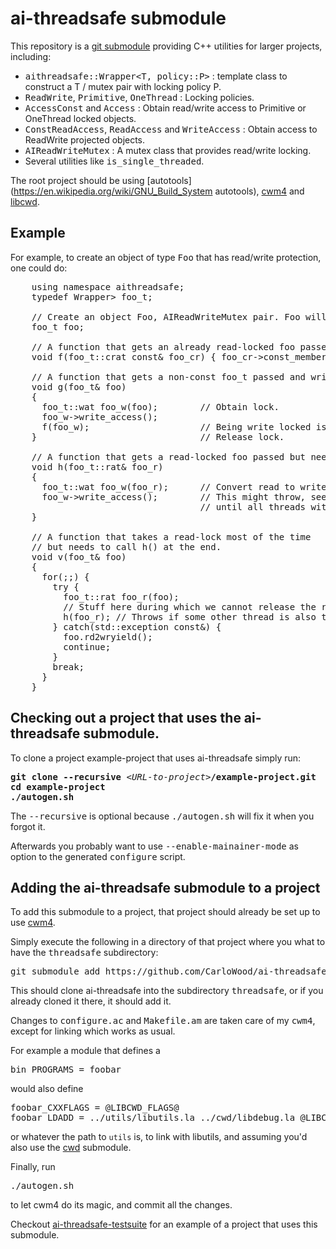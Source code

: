 # ai-threadsafe submodule

This repository is a [git submodule](https://git-scm.com/book/en/v2/Git-Tools-Submodules)
providing C++ utilities for larger projects, including:

* <tt>aithreadsafe::Wrapper&lt;T, policy::P&gt;</tt> : template class to construct a T / mutex pair with locking policy P.
* <tt>ReadWrite</tt>, <tt>Primitive</tt>, <tt>OneThread</tt> : Locking policies.
* <tt>AccessConst</tt> and <tt>Access</tt> : Obtain read/write access to Primitive or OneThread locked objects.
* <tt>ConstReadAccess</tt>, <tt>ReadAccess</tt> and <tt>WriteAccess</tt> : Obtain access to ReadWrite projected objects.
* <tt>AIReadWriteMutex</tt> : A mutex class that provides read/write locking.
* Several utilities like <tt>is_single_threaded</tt>.

The root project should be using
[autotools](https://en.wikipedia.org/wiki/GNU_Build_System autotools),
[cwm4](https://github.com/CarloWood/cwm4) and
[libcwd](https://github.com/CarloWood/libcwd).

## Example

For example, to create an object of type <tt>Foo</tt>
that has read/write protection, one could do:

<pre>
    using namespace aithreadsafe;
    typedef Wrapper<Foo, policy::ReadWrite<AIReadWriteMutex>> foo_t;

    // Create an object Foo, AIReadWriteMutex pair. Foo will be inaccessible.
    foo_t foo;

    // A function that gets an already read-locked foo passed, created from a const foo_t.
    void f(foo_t::crat const& foo_cr) { foo_cr->const_member(); }

    // A function that gets a non-const foo_t passed and write locks it to get write access.
    void g(foo_t& foo)
    {
      foo_t::wat foo_w(foo);        // Obtain lock.
      foo_w->write_access();
      f(foo_w);                     // Being write locked is OK to pass too.
    }                               // Release lock.

    // A function that gets a read-locked foo passed but needs write access.
    void h(foo_t::rat& foo_r)
    {
      foo_t::wat foo_w(foo_r);      // Convert read to write lock without release it.
      foo_w->write_access();        // This might throw, see below. Normally it just blocks
                                    // until all threads with read-locks unlocked it.
    }

    // A function that takes a read-lock most of the time
    // but needs to call h() at the end.
    void v(foo_t& foo)
    {
      for(;;) {
        try {
          foo_t::rat foo_r(foo);
          // Stuff here during which we cannot release the read lock.
          h(foo_r); // Throws if some other thread is also trying to get a read-->write lock.
        } catch(std::exception const&) {
          foo.rd2wryield();
          continue;
        }
        break;
      }
    }
</pre>

## Checking out a project that uses the ai-threadsafe submodule.

To clone a project example-project that uses ai-threadsafe simply run:

<pre>
<b>git clone --recursive</b> &lt;<i>URL-to-project</i>&gt;<b>/example-project.git</b>
<b>cd example-project</b>
<b>./autogen.sh</b>
</pre>

The <tt>--recursive</tt> is optional because <tt>./autogen.sh</tt> will fix
it when you forgot it.

Afterwards you probably want to use <tt>--enable-mainainer-mode</tt>
as option to the generated <tt>configure</tt> script.

## Adding the ai-threadsafe submodule to a project

To add this submodule to a project, that project should already
be set up to use [cwm4](https://github.com/CarloWood/cwm4).

Simply execute the following in a directory of that project
where you what to have the <tt>threadsafe</tt> subdirectory:

<pre>
git submodule add https://github.com/CarloWood/ai-threadsafe.git threadsafe
</pre>

This should clone ai-threadsafe into the subdirectory <tt>threadsafe</tt>, or
if you already cloned it there, it should add it.

Changes to <tt>configure.ac</tt> and <tt>Makefile.am</tt>
are taken care of my <tt>cwm4</tt>, except for linking
which works as usual.

For example a module that defines a

<pre>
bin_PROGRAMS = foobar
</pre>

would also define

<pre>
foobar_CXXFLAGS = @LIBCWD_FLAGS@
foobar_LDADD = ../utils/libutils.la ../cwd/libdebug.la @LIBCWD_LIBS@
</pre>

or whatever the path to `utils` is, to link with libutils, and
assuming you'd also use the [cwd](https://github.com/CarloWood/cwd) submodule.

Finally, run

<pre>
./autogen.sh
</pre>

to let cwm4 do its magic, and commit all the changes.

Checkout [ai-threadsafe-testsuite](https://github.com/CarloWood/ai-threadsafe-testsuite)
for an example of a project that uses this submodule.
